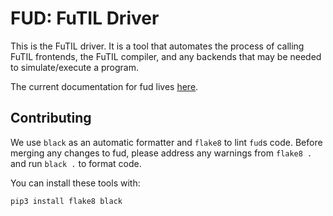# FUD: FuTIL Driver
This is the FuTIL driver. It is a tool that automates the process
of calling FuTIL frontends, the FuTIL compiler, and any backends that may
be needed to simulate/execute a program.

The current documentation for fud lives [here](https://capra.cs.cornell.edu/calyx/tools/fud.html).

## Contributing
We use `black` as an automatic formatter and `flake8` to lint `fud`s code. Before merging
any changes to fud, please address any warnings from `flake8 .` and run `black .` to format code.

You can install these tools with:
```
pip3 install flake8 black
```
